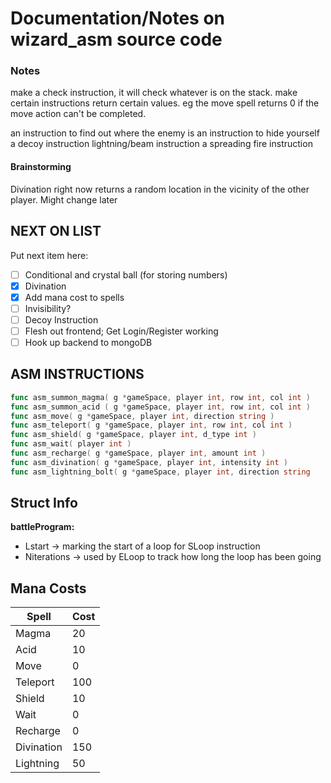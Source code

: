 # Documentation/Notes on wizard_asm source code

### Notes

make a check instruction, it will check whatever is on the stack. make certain instructions return certain values. eg the move spell returns 0 if the move action can't be completed.

an instruction to find out where the enemy is
an instruction to hide yourself
a decoy instruction 
lightning/beam instruction
a spreading fire instruction


#### Brainstorming

Divination right now returns a random location in the vicinity of the other player. Might change later

## NEXT ON LIST

Put next item here:
- [ ] Conditional and crystal ball (for storing numbers)
- [x] Divination
- [x] Add mana cost to spells 
- [ ] Invisibility?
- [ ] Decoy Instruction
- [ ] Flesh out frontend; Get Login/Register working
- [ ] Hook up backend to mongoDB

## ASM INSTRUCTIONS

```go
func asm_summon_magma( g *gameSpace, player int, row int, col int ) 
func asm_summon_acid ( g *gameSpace, player int, row int, col int ) 
func asm_move( g *gameSpace, player int, direction string ) 
func asm_teleport( g *gameSpace, player int, row int, col int ) 
func asm_shield( g *gameSpace, player int, d_type int ) 
func asm_wait( player int ) 
func asm_recharge( g *gameSpace, player int, amount int ) 
func asm_divination( g *gameSpace, player int, intensity int ) 
func asm_lightning_bolt( g *gameSpace, player int, direction string
```

## Struct Info


__battleProgram:__
* Lstart -> marking the start of a loop for SLoop instruction
* Niterations -> used by ELoop to track how long the loop has been going


## Mana Costs

| Spell | Cost |
| - | - |
| Magma | 20   |
| Acid   | 10   |
| Move  |  0  |
| Teleport   | 100  |
| Shield   | 10   |
| Wait   |  0  |
| Recharge | 0 | 
| Divination | 150
| Lightning | 50
